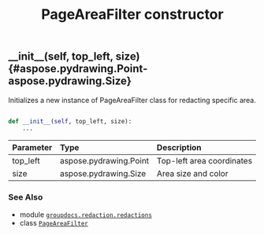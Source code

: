 ﻿---
title: PageAreaFilter constructor
second_title: GroupDocs.Redaction for Python via .NET API References
description: 
type: docs
weight: 10
url: /groupdocs.redaction.redactions/pageareafilter/__init__/
is_root: false
---

## \_\_init\_\_(self, top_left, size) {#aspose.pydrawing.Point-aspose.pydrawing.Size}

Initializes a new instance of PageAreaFilter class for redacting specific area.



```python

def __init__(self, top_left, size):
    ...
```


| Parameter | Type | Description |
| :- | :- | :- |
| top_left | aspose.pydrawing.Point | Top-left area coordinates |
| size | aspose.pydrawing.Size | Area size and color |



### See Also
* module [`groupdocs.redaction.redactions`](../../)
* class [`PageAreaFilter`](/redaction/python-net/groupdocs.redaction.redactions/pageareafilter)
